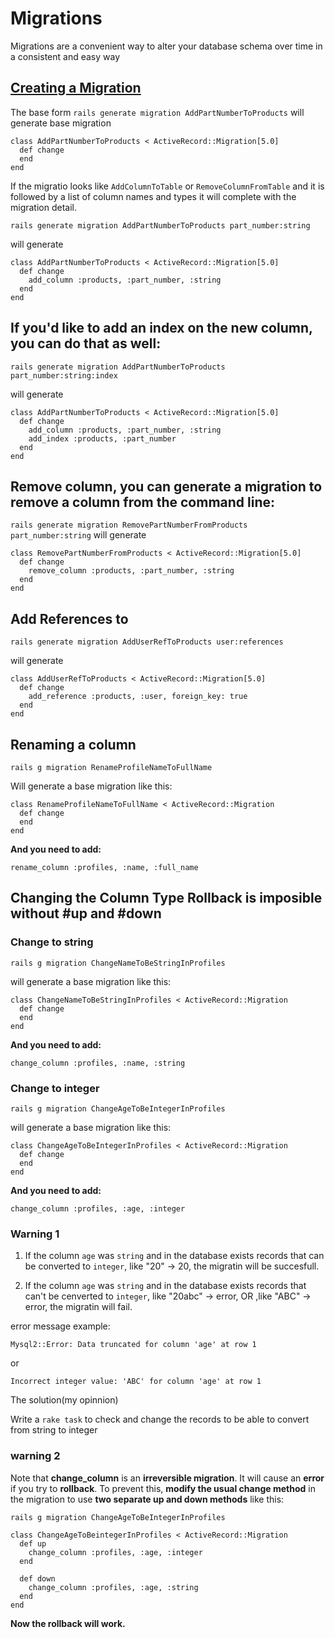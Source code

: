 # Migrations

Migrations are a convenient way to alter your database schema over time in a consistent and easy way


## [Creating a Migration](https://guides.rubyonrails.org/active_record_migrations.html#creating-a-migration)

The base form
`rails generate migration AddPartNumberToProducts`
will generate base migration
```
class AddPartNumberToProducts < ActiveRecord::Migration[5.0]
  def change
  end
end
```
If the migratio looks like `AddColumnToTable` or `RemoveColumnFromTable` and it is followed by a list of column names and types
it will complete with the migration detail.

`rails generate migration AddPartNumberToProducts part_number:string`

will generate
```
class AddPartNumberToProducts < ActiveRecord::Migration[5.0]
  def change
    add_column :products, :part_number, :string
  end
end
```

## If you'd like to add an index on the new column, you can do that as well:

`rails generate migration AddPartNumberToProducts part_number:string:index`

will generate
```
class AddPartNumberToProducts < ActiveRecord::Migration[5.0]
  def change
    add_column :products, :part_number, :string
    add_index :products, :part_number
  end
end
```

## Remove column, you can generate a migration to remove a column from the command line:

`rails generate migration RemovePartNumberFromProducts part_number:string`
will generate

```
class RemovePartNumberFromProducts < ActiveRecord::Migration[5.0]
  def change
    remove_column :products, :part_number, :string
  end
end
```

## Add References to 

`rails generate migration AddUserRefToProducts user:references`

will generate

```
class AddUserRefToProducts < ActiveRecord::Migration[5.0]
  def change
    add_reference :products, :user, foreign_key: true
  end
end
```

## Renaming a column

`rails g migration RenameProfileNameToFullName`

Will generate a base migration like this:

```
class RenameProfileNameToFullName < ActiveRecord::Migration
  def change
  end
end
```

**And you need to add:**

`rename_column :profiles, :name, :full_name`


## Changing the Column Type  Rollback is imposible without #up and #down

### Change to string

`rails g migration ChangeNameToBeStringInProfiles`

will generate a base migration like this:

```
class ChangeNameToBeStringInProfiles < ActiveRecord::Migration
  def change
  end
end
```
**And you need to add:**

`change_column :profiles, :name, :string`

### Change to integer

`rails g migration ChangeAgeToBeIntegerInProfiles`

will generate a base migration like this:

```
class ChangeAgeToBeIntegerInProfiles < ActiveRecord::Migration
  def change
  end
end
```
**And you need to add:**

`change_column :profiles, :age, :integer`

### Warning 1
1. If the column `age` was `string` and in the database exists records that can be converted to `integer`, like "20" -> 20, the migratin will be succesfull.

2. If the column `age` was `string` and in the database exists records that can't be cenverted to `integer`, like "20abc" -> error, OR ,like "ABC" -> error, the migratin will fail.

error message example:
```
Mysql2::Error: Data truncated for column 'age' at row 1
```
or 
```
Incorrect integer value: 'ABC' for column 'age' at row 1
```
The solution(my opinnion)

Write a `rake task` to check and change the records to be able to convert from string to integer

### warning 2

Note that **change_column** is an **irreversible migration**. It will cause an **error** if you try to **rollback**. To prevent this, **modify the usual change method** in the migration to use **two separate up and down methods** like this:

`rails g migration ChangeAgeToBeIntegerInProfiles`

```
class ChangeAgeToBeintegerInProfiles < ActiveRecord::Migration
  def up
    change_column :profiles, :age, :integer
  end

  def down
    change_column :profiles, :age, :string
  end
end
```

**Now the rollback will work.**





